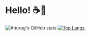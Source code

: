 # Hello! ☕👋
![Anurag's GitHub stats](https://github-readme-stats.vercel.app/api?username=7Pawns&show_icons=true&theme=tokyonight)
[![Top Langs](https://github-readme-stats.vercel.app/api/top-langs/?username=7Pawns&layout=donut&theme=tokyonight)](https://github.com/anuraghazra/github-readme-stats)
